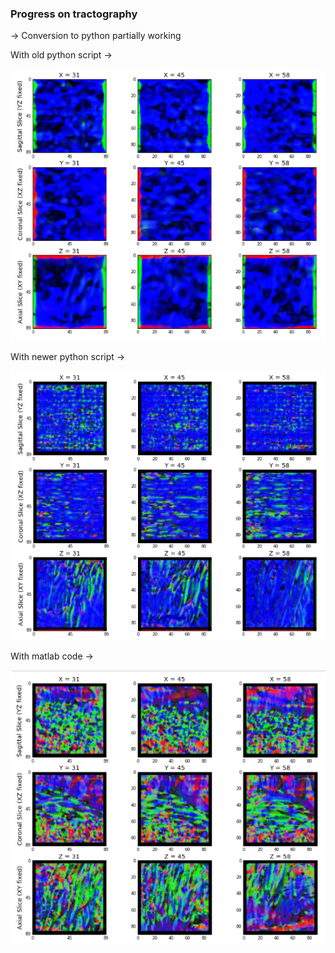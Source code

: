 ### Progress on tractography
-> Conversion to python partially working

With old python script ->


![](https://github.com/NeuroDataDesign/seelviz/blob/gh-pages/AlbertImages/tractold.png?raw=true)

With newer python script ->


![](https://github.com/NeuroDataDesign/seelviz/blob/gh-pages/AlbertImages/tractnew.png)

With matlab code ->


![](https://github.com/NeuroDataDesign/seelviz/blob/gh-pages/AlbertImages/tractideal.png)
